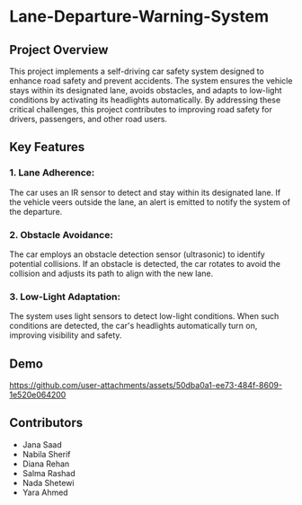 # Lane-Departure-Warning-System

## Project Overview
This project implements a self-driving car safety system designed to enhance road safety and prevent accidents. The system ensures the vehicle stays within its designated lane, avoids obstacles, and adapts to low-light conditions by activating its headlights automatically. By addressing these critical challenges, this project contributes to improving road safety for drivers, passengers, and other road users.

## Key Features
### 1. Lane Adherence:
The car uses an IR sensor to detect and stay within its designated lane. If the vehicle veers outside the lane, an alert is emitted to notify the system of the departure.

### 2. Obstacle Avoidance:
The car employs an obstacle detection sensor (ultrasonic) to identify potential collisions. If an obstacle is detected, the car rotates to avoid the collision and adjusts its path to align with the new lane.

### 3. Low-Light Adaptation:
The system uses light sensors to detect low-light conditions. When such conditions are detected, the car's headlights automatically turn on, improving visibility and safety.

## Demo 

https://github.com/user-attachments/assets/50dba0a1-ee73-484f-8609-1e520e064200


## Contributors
- Jana Saad
- Nabila Sherif
- Diana Rehan
- Salma Rashad
- Nada Shetewi
- Yara Ahmed
